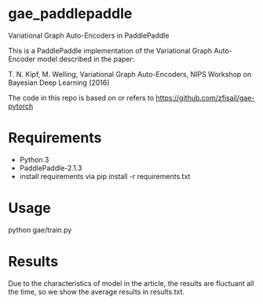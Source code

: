 # gae_paddlepaddle
Variational Graph Auto-Encoders in PaddlePaddle

This is a PaddlePaddle implementation of the Variational Graph Auto-Encoder model described in the paper:

T. N. Kipf, M. Welling, Variational Graph Auto-Encoders, NIPS Workshop on Bayesian Deep Learning (2016)

The code in this repo is based on or refers to https://github.com/zfjsail/gae-pytorch

# Requirements
* Python 3
* PaddlePaddle-2.1.3
* install requirements via pip install -r requirements.txt

# Usage
python gae/train.py

# Results
Due to the characteristics of model in the article, the results are fluctuant all the time, so we show the average results in results.txt.
